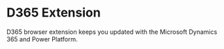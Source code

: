 # D365 Extension
D365 browser extension keeps you updated with the Microsoft Dynamics 365 and Power Platform.
